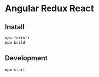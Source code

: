 # Angular Redux React

## Install

```bash
npm install
npm build
```

## Development

```bash
npm start
```
